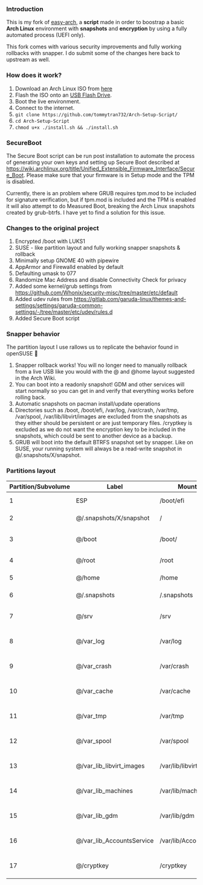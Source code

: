 ### Introduction
This is my fork of [easy-arch](https://github.com/classy-giraffe/easy-arch), a **script** made in order to boostrap a basic **Arch Linux** environment with **snapshots** and **encryption** by using a fully automated process (UEFI only).

This fork comes with various security improvements and fully working rollbacks with snapper. I do submit some of the changes here back to upstream as well.

### How does it work?
1. Download an Arch Linux ISO from [here](https://archlinux.org/download/)
2. Flash the ISO onto an [USB Flash Drive](https://wiki.archlinux.org/index.php/USB_flash_installation_medium).
3. Boot the live environment.
4. Connect to the internet.
5. `git clone https://github.com/tommytran732/Arch-Setup-Script/`
6. `cd Arch-Setup-Script`
7. `chmod u+x ./install.sh && ./install.sh`

### SecureBoot
The Secure Boot script can be run post installation to automate the process of generating your own keys and setting up Secure Boot described at https://wiki.archlinux.org/title/Unified_Extensible_Firmware_Interface/Secure_Boot. Please make sure that your firmware is in Setup mode and the TPM is disabled.

Currently, there is an problem where GRUB requires tpm.mod to be included for signature verification, but if tpm.mod is included and the TPM is enabled it will also attempt to do Measured Boot, breaking the Arch Linux snapshots created by grub-btrfs. I have yet to find a solution for this issue.

### Changes to the original project
1. Encrypted /boot with LUKS1
2. SUSE - like partition layout and fully working snapper snapshots & rollback
3. Minimally setup GNOME 40 with pipewire
4. AppArmor and Firewalld enabled by default
5. Defaulting umask to 077
6. Randomize Mac Address and disable Connectivity Check for privacy
7. Added some kernel/grub settings from https://github.com/Whonix/security-misc/tree/master/etc/default
8. Added udev rules from https://gitlab.com/garuda-linux/themes-and-settings/settings/garuda-common-settings/-/tree/master/etc/udev/rules.d
9. Added Secure Boot script

### Snapper behavior
The partition layout I use rallows us to replicate the behavior found in openSUSE 🦎
1. Snapper rollback <number> works! You will no longer need to manually rollback from a live USB like you would with the @ and @home layout suggested in the Arch Wiki.
2. You can boot into a readonly snapshot! GDM and other services will start normally so you can get in and verify that everything works before rolling back.
3. Automatic snapshots on pacman install/update operations
4. Directories such as /boot, /boot/efi, /var/log, /var/crash, /var/tmp, /var/spool, /var/lib/libvirt/images are excluded from the snapshots as they either should be persistent or are just temporary files. /cryptkey is excluded as we do not want the encryption key to be included in the snapshots, which could be sent to another device as a backup.
5. GRUB will boot into the default BTRFS snapshot set by snapper. Like on SUSE, your running system will always be a read-write snapshot in @/.snapshots/X/snapshot. 

### Partitions layout 

| Partition/Subvolume | Label                        | Mountpoint               | Notes                       |
|---------------------|------------------------------|--------------------------|-----------------------------|
| 1                   | ESP                          | /boot/efi                | Unencrypted FAT32           |
| 2                   | @/.snapshots/X/snapshot      | /                        | Encrypted BTRFS             |
| 3                   | @/boot                       | /boot/                   | Encrypted BTRFS (nodatacow) |
| 4                   | @/root                       | /root                    | Encrypted BTRFS             |
| 5                   | @/home                       | /home                    | Encrypted BTRFS             |
| 6                   | @/.snapshots                 | /.snapshots              | Encrypted BTRFS             |
| 7                   | @/srv                        | /srv                     | Encrypted BTRFS (nodatacow) |
| 8                   | @/var_log                    | /var/log                 | Encrypted BTRFS (nodatacow) |
| 9                   | @/var_crash                  | /var/crash               | Encrypted BTRFS (nodatacow) |
| 10                  | @/var_cache                  | /var/cache               | Encrypted BTRFS (nodatacow) |
| 11                  | @/var_tmp                    | /var/tmp                 | Encrypted BTRFS (nodatacow) |
| 12                  | @/var_spool                  | /var/spool               | Encrypted BTRFS (nodatacow) |
| 13                  | @/var_lib_libvirt_images     | /var/lib/libvirt/images  | Encrypted BTRFS (nodatacow) |
| 14                  | @/var_lib_machines           | /var/lib/machines        | Encrypted BTRFS (nodatacow) |
| 15                  | @/var_lib_gdm                | /var/lib/gdm             | Encrypted BTRFS (nodatacow) |
| 16                  | @/var_lib_AccountsService    | /var/lib/AccountsService | Encrypted BTRFS (nodatacow) |
| 17                  | @/cryptkey                   | /cryptkey                | Encrypted BTRFS (nodatacow) |
